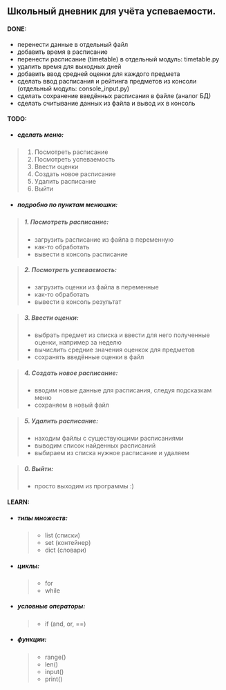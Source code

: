 ## Школьный дневник для учёта успеваемости.

#### DONE:
- перенести данные в отдельный файл
- добавить время в расписание
- перенести расписание (timetable) в отдельный модуль: timetable.py
- удалить время для выходных дней
- добавить ввод средней оценки для каждого предмета
- сделать ввод расписания и рейтинга предметов из консоли (отдельный модуль: console_input.py)
- сделать сохранение введённых расписания в файле (аналог БД)
- сделать считывание данных из файла и вывод их в консоль

#### TODO:
- ##### сделать меню:
>1. Посмотреть расписание
>2. Посмотреть успеваемость
>3. Ввести оценки
>4. Создать новое расписание
>5. Удалить расписание
>0. Выйти

- ##### подробно по пунктам менюшки:

> ##### 1. Посмотреть расписание:
>   - загрузить расписание из файла в переменную
>   - как-то обработать
>   - вывести в консоль расписание

> ##### 2. Посмотреть успеваемость:
>   - загрузить оценки из файла в переменные
>   - как-то обработать
>   - вывести в консоль результат

> ##### 3. Ввести оценки:
>   - выбрать предмет из списка и ввести для него полученные оценки, например за неделю
>   - вычислить средние значения оценкок для предметов
>   - сохранять введённые оценки в файл

> ##### 4. Создать новое расписание:
>   - вводим новые данные для расписания, следуя подсказкам меню
>   - сохраняем в новый файл

> ##### 5. Удалить расписание:
>   - находим файлы с существующими расписаниями
>   - выводим список найденных расписаний
>   - выбираем из списка нужное расписание и удаляем

> ##### 0. Выйти:
>   - просто выходим из программы :)


#### LEARN:
- ##### типы множеств:
  >  - list (списки)
  >  - set  (контейнер)
  >  - dict (словари)

- ##### циклы:
  > - for
  > - while

- ##### условные операторы:
  > - if (and, or, ==)

- ##### функции:
  > - range()
  > - len()
  > - input()
  > - print()
